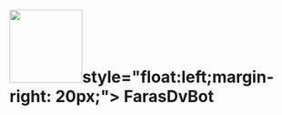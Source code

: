 <h1> <img src="https://user-images.githubusercontent.com/93007857/212833278-3665e015-42a6-4e91-a912-4a0b7a77cc32.jpg"
  width="128"
  height="128"
  
  style="float:left;margin-right: 20px;">
  FarasDvBot
